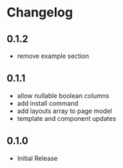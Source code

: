 # Changelog

## 0.1.2
- remove example section

## 0.1.1
- allow nullable boolean columns
- add install command
- add layouts array to page model
- template and component updates

## 0.1.0
- Initial Release
